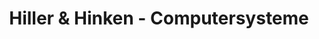 ---
title: "Hiller & Hinken - Computersysteme"
url: /bremen/hiller-und-hinken-computersysteme/
shop: Computer
---